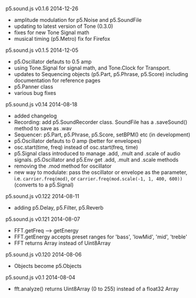 p5.sound.js v0.1.6 2014-12-26
- amplitude modulation for p5.Noise and p5.SoundFile
- updating to latest version of Tone (0.3.0)
- fixes for new Tone Signal math
- musical timing (p5.Metro) fix for Firefox

p5.sound.js v0.1.5 2014-12-05
- p5.Oscillator defauts to 0.5 amp
- using Tone.Signal for signal math, and Tone.Clock for Transport. 
- updates to Sequencing objects (p5.Part, p5.Phrase, p5.Score) including documentation for reference pages
- p5.Panner class
- various bug fixes


p5.sound.js v0.14 2014-08-18
- added changelog
- Recording: add p5.SoundRecorder class. SoundFile has a .saveSound() method to save as .wav
- Sequencer: p5.Part, p5.Phrase, p5.Score, setBPM() etc (in development)
- p5.Oscillator defauts to 0 amp (better for envelopes)
- osc.start(time, freq) instead of osc.start(freq, time)
- p5.Signal class introduced to manage .add, .mult and .scale of audio signals. p5.Oscillator and p5.Env get .add, .mult and .scale methods
- removing the .mod method for oscillator
- new way to modulate: pass the oscillator or envelope as the parameter, i.e. ```carrier.freq(mod)```, or ```carrier.freq(mod.scale(-1, 1, 400, 600))``` (converts to a p5.Signal)

p5.sound.js v0.122 2014-08-11
- adding p5.Delay, p5.Filter, p5.Reverb

p5.sound.js v0.121 2014-08-07
- FFT.getFreq --> getEnergy
- FFT.getEnergy accepts preset ranges for 'bass', 'lowMid', 'mid', 'treble'
- FFT returns Array instead of Uint8Array

p5.sound.js v0.120 2014-08-06
- Objects become p5.Objects

p5.sound.js v0.1 2014-08-04
- fft.analyze() returns Uint8Array (0 to 255) instead of a float32 Array
